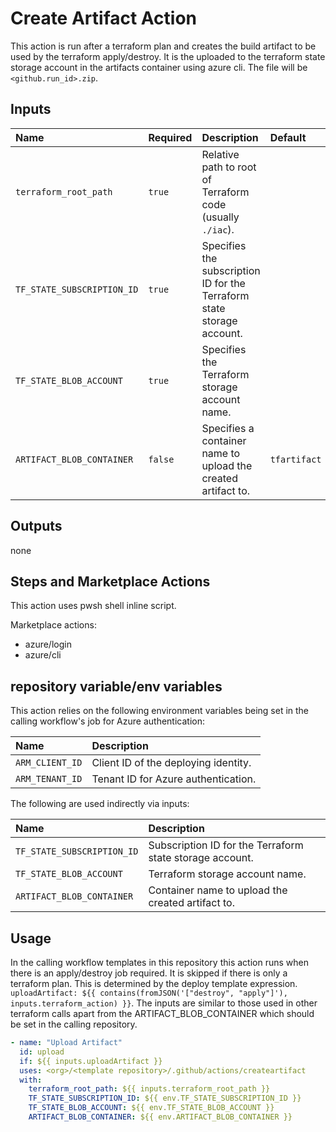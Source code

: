 # Create Artifact Action

This action is run after a terraform plan and creates the build artifact to be used by the terraform apply/destroy. It is the uploaded to the terraform state storage account in the artifacts container using azure cli. The file will be `<github.run_id>.zip`.

## Inputs

| Name                       | Required | Description                                                   | Default |
| :------------------------- | :------- | :------------------------------------------------------------ | :------ |
| `terraform_root_path`      | `true`   | Relative path to root of Terraform code (usually `./iac`).    |         |
| `TF_STATE_SUBSCRIPTION_ID` | `true`   | Specifies the subscription ID for the Terraform state storage account. |  |
| `TF_STATE_BLOB_ACCOUNT`    | `true`   | Specifies the Terraform storage account name. |  |
| `ARTIFACT_BLOB_CONTAINER`  | `false`  | Specifies a container name to upload the created artifact to. | `tfartifact` |

## Outputs

none

## Steps and Marketplace Actions

This action uses pwsh shell inline script.

Marketplace actions:

- azure/login
- azure/cli

## repository variable/env variables

This action relies on the following environment variables being set in the calling workflow's job for Azure authentication:

| Name                  | Description                         |
| :-------------------- | :---------------------------------- |
| `ARM_CLIENT_ID`       | Client ID of the deploying identity. |
| `ARM_TENANT_ID`       | Tenant ID for Azure authentication. |

The following are used indirectly via inputs:

| Name                       | Description                                                    |
| :------------------------- | :------------------------------------------------------------- |
| `TF_STATE_SUBSCRIPTION_ID` | Subscription ID for the Terraform state storage account.       |
| `TF_STATE_BLOB_ACCOUNT`    | Terraform storage account name.                                |
| `ARTIFACT_BLOB_CONTAINER`  | Container name to upload the created artifact to.              |

## Usage

In the calling workflow templates in this repository this action runs when there is an apply/destroy job required. It is skipped if there is only a terraform plan. This is determined by the deploy template expression. `uploadArtifact: ${{ contains(fromJSON('["destroy", "apply"]'), inputs.terraform_action) }}`. The inputs are similar to those used in other terraform calls apart from the ARTIFACT_BLOB_CONTAINER which should be set in the calling repository.

```yaml
- name: "Upload Artifact"
  id: upload
  if: ${{ inputs.uploadArtifact }}
  uses: <org>/<template repository>/.github/actions/createartifact
  with:
    terraform_root_path: ${{ inputs.terraform_root_path }}
    TF_STATE_SUBSCRIPTION_ID: ${{ env.TF_STATE_SUBSCRIPTION_ID }}
    TF_STATE_BLOB_ACCOUNT: ${{ env.TF_STATE_BLOB_ACCOUNT }}
    ARTIFACT_BLOB_CONTAINER: ${{ env.ARTIFACT_BLOB_CONTAINER }}
```

